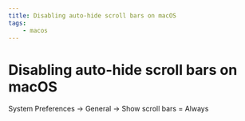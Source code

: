 ```yaml
---
title: Disabling auto-hide scroll bars on macOS
tags:
    - macos
---
```


# Disabling auto-hide scroll bars on macOS

System Preferences -> General -> Show scroll bars = Always
